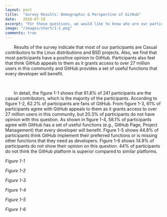 ```yaml
---
layout: post
title:  "Survey Results: Demographic & Perspective of GitHub"
date:   2018-07-19
excerpt: "For these questions, we would like to know who are our participants as well as how they think about GitHub. Therefore, we asked them about their roles and main activities and also if they were fans of GitHub and its current functions."
image: "/images/chart/1-1.png"
comments: true
---
```


<script src="https://ajax.googleapis.com/ajax/libs/jquery/3.3.1/jquery.min.js"></script>
<script src="https://code.highcharts.com/highcharts.js"></script>
<script src="https://code.highcharts.com/modules/exporting.js"></script>
<script src="https://code.highcharts.com/modules/export-data.js"></script>
<link rel="stylesheet" href="{{ "/assets/css/table.css" | absolute_url }}">
<link rel="stylesheet" href="{{ "/assets/css/chart.css" | absolute_url }}">
<link rel="stylesheet" href="{{ "/assets/css/grid.css" | absolute_url }}">

<div id="content">   
  <p>&emsp;&emsp;Results of the survey indicate that most of our participants are Casual contributors to the Linux distributions and BSD projects. Also, we find that most participants have a positive opinion to GitHub. Participants also feel that think GitHub appeals to them as it grants access to over 27 million users in this community and GitHub provides a set of useful functions that every developer will benefit.</p>
  <br>
  <p>&emsp;&emsp;In detail, the figure 1-1 shows that 61.8% of 241 participants are the casual contributors, which is the majority of the participants. According to figure 1-2, 62.2% of participants are fans of GitHub. From figure 1-3, 61% of participants agree with GitHub appeals to them as it grants access to over 27 million users in this community, but 20.3% of participants do not have opinion with this question. As shown in figure 1-4, 58.1% of participants agree with GitHub has a set of useful functions (e.g., GitHub Page, Project Management) that every developer will benefit. Figure 1-5 shows 44.8% of participants think GitHub implement their preferred functions or is missing other functions that they need as developers. Figure 1-6 shows 14.9% of participants do not show their opinion on this question. 44% of participants do not think the GitHub platform is superior compared to similar platforms.</p>
  <div class="chart" id="1-1"></div>
  <p id="chart-des"><i>Figure 1-1</i></p>
  <div class="spacer"></div>
  <div class="grid-container">
    <div class="row">
      <div class="col-6">
        <div class="chart" id="1-2"></div>
        <p id="chart-des"><i>Figure 1-2</i></p>
      </div>
      <div class="col-6">
        <div class="chart" id="1-3"></div>
        <p id="chart-des"><i>Figure 1-3</i></p>
      </div>
    </div>
    <div class="row">
      <div class="col-6">
        <div class="chart" id="1-4"></div>
        <p id="chart-des"><i>Figure 1-4</i></p>
      </div>
      <div class="col-6">
        <div class="chart" id="1-5"></div>
        <p id="chart-des"><i>Figure 1-5</i></p>
      </div>
    </div>
    <div class="row">
      <div class="col-3" style="min-width:300px;"></div> 
      <div class="col-6">
        <div class="chart" id="1-6"></div>
        <p id="chart-des"><i>Figure 1-6</i></p>
      </div>
      <div class="col-3" style="min-width:300px;"></div>
  </div>
</div>
<script src="{{ "/assets/js/chart/01.js" | absolute_url }}"></script>
